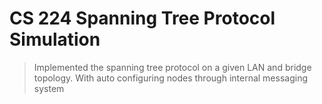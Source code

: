 # CS 224 Spanning Tree Protocol Simulation

> Implemented the spanning tree protocol on a given LAN and bridge topology. With auto configuring nodes through internal messaging system
